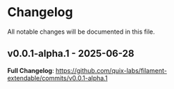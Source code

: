# Changelog

All notable changes will be documented in this file.

## v0.0.1-alpha.1 - 2025-06-28

**Full Changelog**: https://github.com/quix-labs/filament-extendable/commits/v0.0.1-alpha.1

